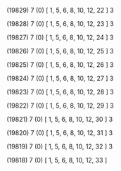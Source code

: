 (19829) 7 (0) [ 1, 5, 6, 8, 10, 12, 22 ] 3 


(19828) 7 (0) [ 1, 5, 6, 8, 10, 12, 23 ] 3 


(19827) 7 (0) [ 1, 5, 6, 8, 10, 12, 24 ] 3 


(19826) 7 (0) [ 1, 5, 6, 8, 10, 12, 25 ] 3 


(19825) 7 (0) [ 1, 5, 6, 8, 10, 12, 26 ] 3 


(19824) 7 (0) [ 1, 5, 6, 8, 10, 12, 27 ] 3 


(19823) 7 (0) [ 1, 5, 6, 8, 10, 12, 28 ] 3 


(19822) 7 (0) [ 1, 5, 6, 8, 10, 12, 29 ] 3 


(19821) 7 (0) [ 1, 5, 6, 8, 10, 12, 30 ] 3 


(19820) 7 (0) [ 1, 5, 6, 8, 10, 12, 31 ] 3 


(19819) 7 (0) [ 1, 5, 6, 8, 10, 12, 32 ] 3 


(19818) 7 (0) [ 1, 5, 6, 8, 10, 12, 33 ]  

